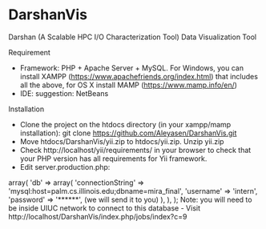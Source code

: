 # DarshanVis
Darshan (A Scalable HPC I/O Characterization Tool) Data Visualization Tool


Requirement
 - Framework: PHP + Apache Server + MySQL. 
   For Windows, you can install XAMPP (https://www.apachefriends.org/index.html) that includes all the above, for OS X install MAMP (https://www.mamp.info/en/)
 - IDE: suggestion: NetBeans
 
Installation
 - Clone the project on the htdocs directory (in your xampp/mamp installation):  git clone https://github.com/Aleyasen/DarshanVis.git
 - Move htdocs/DarshanVis/yii.zip to htdocs/yii.zip.  Unzip yii.zip
 - Check http://localhost/yii/requirements/ in your browser to check that your PHP version has all requirements for Yii framework.
 - Edit server.production.php: 
 <?php
return array(
    // application components
    'components' => array(
        'db' => array(
            'connectionString' => 'mysql:host=palm.cs.illinois.edu;dbname=mira_final',
            'username' => 'intern',
            'password' => '******',  (we will send it to you)
        ),
    ),
);
 Note: you will need to be inside UIUC network to connect to this database

 - Visit http://localhost/DarshanVis/index.php/jobs/index?c=9
